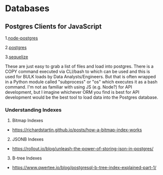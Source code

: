 # Databases


## Postgres Clients for JavaScript
1.[node-postgres](https://node-postgres.com/)

2.[postgres](https://github.com/porsager/postgres)

3.[sequelize](https://github.com/sequelize/sequelize)

These are just easy to grab a list of files and load into postgres. There is a COPY command executed via CLI/bash to which can be used and this is used for BULK loads by Data Analysts/Engineers. But that is often wrapped in a Python module called "subprocess" or "os" which executes it as a bash command. I'm not as familiar with using JS (e.g. Node?) for API development, but I imagine whichever ORM you find is best for API development would be the best tool to load data into the Postgres database.


### Understanding Indexes
1. Bitmap Indexes
  - https://richardstartin.github.io/posts/how-a-bitmap-index-works
2. JSONB Indexes
  - https://rollout.io/blog/unleash-the-power-of-storing-json-in-postgres/
3. B-tree Indexes
  - https://www.qwertee.io/blog/postgresql-b-tree-index-explained-part-1/
